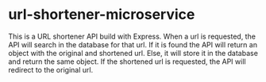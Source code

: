 # url-shortener-microservice

This is a URL shortener API build with Express. When a url is requested, the API will search in the database for that url. If it is found the API will return an object with the original and shortened url. Else, it will store it in the database and return the same object. If the shortened url is requested, the API will redirect to the original url.

